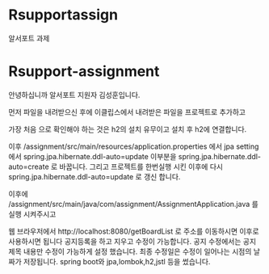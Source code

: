 # Rsupportassign
알서포트 과제
# Rsupport-assignment
안녕하십니까 알서포트 지원자 김성훈입니다.

먼저 파일을 내려받으신 후에 
이클립스에서 내려받은 파일을 프로젝트로 추가하고

가장 처음 으로 확인해야 하는 것은 h2의 설치 유무이고 설치 후 h2에 연결합니다.

이후 /assignment/src/main/resources/application.properties 에서 
jpa setting에서 
spring.jpa.hibernate.ddl-auto=update
이부분을 
spring.jpa.hibernate.ddl-auto=create 로 바꿉니다.
그리고 프로젝트를 한번실행 시킨 이후에 다시
spring.jpa.hibernate.ddl-auto=update
로 갱신 합니다.

이후에 /assignment/src/main/java/com/assignment/AssignmentApplication.java
를 실행 시켜주시고 

웹 브라우저에서 
http://localhost:8080/getBoardList
로 주소를 이동하시면 이후로 사용하시면 됩니다
공지등록을 하고 지우고 수정이 가능합니다.
공지 수정에서는 공지 제목 내용만 수정이 가능하게 설정 했습니다.
최종 수정일은 수정이 일어나는 시점의 날짜가 저장됩니다.
 spring boot와 jpa,lombok,h2,jstl 등을 썼습니다.
 

